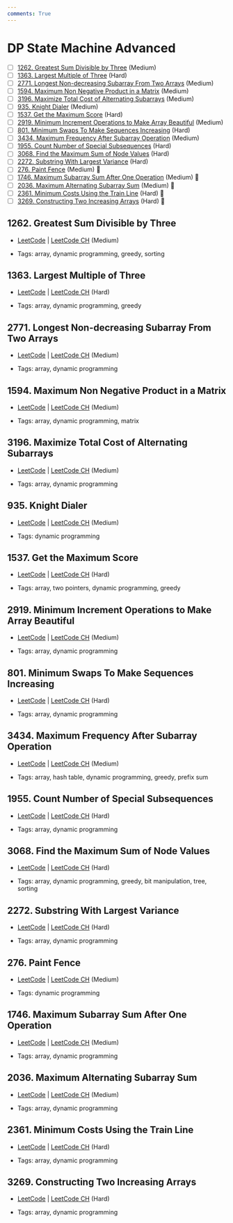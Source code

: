 ```yaml
---
comments: True
---
```


# DP State Machine Advanced

- [ ] [1262. Greatest Sum Divisible by Three](https://leetcode.cn/problems/greatest-sum-divisible-by-three/) (Medium)
- [ ] [1363. Largest Multiple of Three](https://leetcode.cn/problems/largest-multiple-of-three/) (Hard)
- [ ] [2771. Longest Non-decreasing Subarray From Two Arrays](https://leetcode.cn/problems/longest-non-decreasing-subarray-from-two-arrays/) (Medium)
- [ ] [1594. Maximum Non Negative Product in a Matrix](https://leetcode.cn/problems/maximum-non-negative-product-in-a-matrix/) (Medium)
- [ ] [3196. Maximize Total Cost of Alternating Subarrays](https://leetcode.cn/problems/maximize-total-cost-of-alternating-subarrays/) (Medium)
- [ ] [935. Knight Dialer](https://leetcode.cn/problems/knight-dialer/) (Medium)
- [ ] [1537. Get the Maximum Score](https://leetcode.cn/problems/get-the-maximum-score/) (Hard)
- [ ] [2919. Minimum Increment Operations to Make Array Beautiful](https://leetcode.cn/problems/minimum-increment-operations-to-make-array-beautiful/) (Medium)
- [ ] [801. Minimum Swaps To Make Sequences Increasing](https://leetcode.cn/problems/minimum-swaps-to-make-sequences-increasing/) (Hard)
- [ ] [3434. Maximum Frequency After Subarray Operation](https://leetcode.cn/problems/maximum-frequency-after-subarray-operation/) (Medium)
- [ ] [1955. Count Number of Special Subsequences](https://leetcode.cn/problems/count-number-of-special-subsequences/) (Hard)
- [ ] [3068. Find the Maximum Sum of Node Values](https://leetcode.cn/problems/find-the-maximum-sum-of-node-values/) (Hard)
- [ ] [2272. Substring With Largest Variance](https://leetcode.cn/problems/substring-with-largest-variance/) (Hard)
- [ ] [276. Paint Fence](https://leetcode.cn/problems/paint-fence/) (Medium) 👑
- [ ] [1746. Maximum Subarray Sum After One Operation](https://leetcode.cn/problems/maximum-subarray-sum-after-one-operation/) (Medium) 👑
- [ ] [2036. Maximum Alternating Subarray Sum](https://leetcode.cn/problems/maximum-alternating-subarray-sum/) (Medium) 👑
- [ ] [2361. Minimum Costs Using the Train Line](https://leetcode.cn/problems/minimum-costs-using-the-train-line/) (Hard) 👑
- [ ] [3269. Constructing Two Increasing Arrays](https://leetcode.cn/problems/constructing-two-increasing-arrays/) (Hard) 👑

## 1262. Greatest Sum Divisible by Three

-   [LeetCode](https://leetcode.com/problems/greatest-sum-divisible-by-three/) | [LeetCode CH](https://leetcode.cn/problems/greatest-sum-divisible-by-three/) (Medium)

-   Tags: array, dynamic programming, greedy, sorting

## 1363. Largest Multiple of Three

-   [LeetCode](https://leetcode.com/problems/largest-multiple-of-three/) | [LeetCode CH](https://leetcode.cn/problems/largest-multiple-of-three/) (Hard)

-   Tags: array, dynamic programming, greedy

## 2771. Longest Non-decreasing Subarray From Two Arrays

-   [LeetCode](https://leetcode.com/problems/longest-non-decreasing-subarray-from-two-arrays/) | [LeetCode CH](https://leetcode.cn/problems/longest-non-decreasing-subarray-from-two-arrays/) (Medium)

-   Tags: array, dynamic programming

## 1594. Maximum Non Negative Product in a Matrix

-   [LeetCode](https://leetcode.com/problems/maximum-non-negative-product-in-a-matrix/) | [LeetCode CH](https://leetcode.cn/problems/maximum-non-negative-product-in-a-matrix/) (Medium)

-   Tags: array, dynamic programming, matrix

## 3196. Maximize Total Cost of Alternating Subarrays

-   [LeetCode](https://leetcode.com/problems/maximize-total-cost-of-alternating-subarrays/) | [LeetCode CH](https://leetcode.cn/problems/maximize-total-cost-of-alternating-subarrays/) (Medium)

-   Tags: array, dynamic programming

## 935. Knight Dialer

-   [LeetCode](https://leetcode.com/problems/knight-dialer/) | [LeetCode CH](https://leetcode.cn/problems/knight-dialer/) (Medium)

-   Tags: dynamic programming

## 1537. Get the Maximum Score

-   [LeetCode](https://leetcode.com/problems/get-the-maximum-score/) | [LeetCode CH](https://leetcode.cn/problems/get-the-maximum-score/) (Hard)

-   Tags: array, two pointers, dynamic programming, greedy

## 2919. Minimum Increment Operations to Make Array Beautiful

-   [LeetCode](https://leetcode.com/problems/minimum-increment-operations-to-make-array-beautiful/) | [LeetCode CH](https://leetcode.cn/problems/minimum-increment-operations-to-make-array-beautiful/) (Medium)

-   Tags: array, dynamic programming

## 801. Minimum Swaps To Make Sequences Increasing

-   [LeetCode](https://leetcode.com/problems/minimum-swaps-to-make-sequences-increasing/) | [LeetCode CH](https://leetcode.cn/problems/minimum-swaps-to-make-sequences-increasing/) (Hard)

-   Tags: array, dynamic programming

## 3434. Maximum Frequency After Subarray Operation

-   [LeetCode](https://leetcode.com/problems/maximum-frequency-after-subarray-operation/) | [LeetCode CH](https://leetcode.cn/problems/maximum-frequency-after-subarray-operation/) (Medium)

-   Tags: array, hash table, dynamic programming, greedy, prefix sum

## 1955. Count Number of Special Subsequences

-   [LeetCode](https://leetcode.com/problems/count-number-of-special-subsequences/) | [LeetCode CH](https://leetcode.cn/problems/count-number-of-special-subsequences/) (Hard)

-   Tags: array, dynamic programming

## 3068. Find the Maximum Sum of Node Values

-   [LeetCode](https://leetcode.com/problems/find-the-maximum-sum-of-node-values/) | [LeetCode CH](https://leetcode.cn/problems/find-the-maximum-sum-of-node-values/) (Hard)

-   Tags: array, dynamic programming, greedy, bit manipulation, tree, sorting

## 2272. Substring With Largest Variance

-   [LeetCode](https://leetcode.com/problems/substring-with-largest-variance/) | [LeetCode CH](https://leetcode.cn/problems/substring-with-largest-variance/) (Hard)

-   Tags: array, dynamic programming

## 276. Paint Fence

-   [LeetCode](https://leetcode.com/problems/paint-fence/) | [LeetCode CH](https://leetcode.cn/problems/paint-fence/) (Medium)

-   Tags: dynamic programming

## 1746. Maximum Subarray Sum After One Operation

-   [LeetCode](https://leetcode.com/problems/maximum-subarray-sum-after-one-operation/) | [LeetCode CH](https://leetcode.cn/problems/maximum-subarray-sum-after-one-operation/) (Medium)

-   Tags: array, dynamic programming

## 2036. Maximum Alternating Subarray Sum

-   [LeetCode](https://leetcode.com/problems/maximum-alternating-subarray-sum/) | [LeetCode CH](https://leetcode.cn/problems/maximum-alternating-subarray-sum/) (Medium)

-   Tags: array, dynamic programming

## 2361. Minimum Costs Using the Train Line

-   [LeetCode](https://leetcode.com/problems/minimum-costs-using-the-train-line/) | [LeetCode CH](https://leetcode.cn/problems/minimum-costs-using-the-train-line/) (Hard)

-   Tags: array, dynamic programming

## 3269. Constructing Two Increasing Arrays

-   [LeetCode](https://leetcode.com/problems/constructing-two-increasing-arrays/) | [LeetCode CH](https://leetcode.cn/problems/constructing-two-increasing-arrays/) (Hard)

-   Tags: array, dynamic programming
